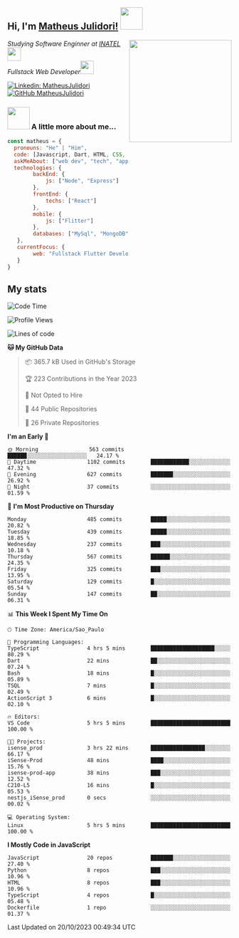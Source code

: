 <h2> Hi, I'm <a href="https://matheusjulidori.github.io" target="_blank">Matheus Julidori!</a> <img src="https://media.giphy.com/media/12oufCB0MyZ1Go/giphy.gif" width="50"></h2>
<img align='right' src="https://media.giphy.com/media/3oKIPnAiaMCws8nOsE/giphy.gif" width="230" height="auto">
<p><em>Studying Software Enginner at <a href="http://www.inatel.br" target="_blank">INATEL</a><img src="https://media.giphy.com/media/fYSnHlufseco8Fh93Z/giphy.gif" width="30"></br>
  Fullstack Web Developer<img src="https://media.giphy.com/media/WUlplcMpOCEmTGBtBW/giphy.gif" width="30">
</em></p>

[![Linkedin: MatheusJulidori](https://img.shields.io/badge/-MatheusJulidori-blue?style=flat-square&logo=Linkedin&logoColor=white&link=https://www.linkedin.com/in/MatheusJulidori/)](https://www.linkedin.com/in/MatheusJulidori/)
[![GitHub MatheusJulidori](https://img.shields.io/github/followers/matheusjulidori?label=follow&style=social)](https://github.com/MatheusJulidori)


### <img src="https://media.giphy.com/media/VgCDAzcKvsR6OM0uWg/giphy.gif" width="50"> A little more about me...  

```javascript
const matheus = {
  pronouns: "He" | "Him",
  code: [Javascript, Dart, HTML, CSS, Python, Java, C++],
  askMeAbout: ["web dev", "tech", "app dev", "games"],
  technologies: {
        backEnd: {
            js: ["Node", "Express"]
        },
        frontEnd: {
            techs: ["React"]
        },
        mobile: {
            js: ["Flitter"]
        },
        databases: ["MySql", "MongoDB","PostgreSQL","MariaDB"],
   },
   currentFocus: {
        web: "Fullstack Flutter Development"
   }
}
```
<h2>My stats</h2>

<!--START_SECTION:waka-->
![Code Time](http://img.shields.io/badge/Code%20Time-376%20hrs%2010%20mins-blue)

![Profile Views](http://img.shields.io/badge/Profile%20Views-0-blue)

![Lines of code](https://img.shields.io/badge/From%20Hello%20World%20I%27ve%20Written-7.1%20million%20lines%20of%20code-blue)

**🐱 My GitHub Data** 

> 📦 365.7 kB Used in GitHub's Storage 
 > 
> 🏆 223 Contributions in the Year 2023
 > 
> 🚫 Not Opted to Hire
 > 
> 📜 44 Public Repositories 
 > 
> 🔑 26 Private Repositories 
 > 
**I'm an Early 🐤** 

```text
🌞 Morning                563 commits         ██████░░░░░░░░░░░░░░░░░░░   24.17 % 
🌆 Daytime                1102 commits        ████████████░░░░░░░░░░░░░   47.32 % 
🌃 Evening                627 commits         ███████░░░░░░░░░░░░░░░░░░   26.92 % 
🌙 Night                  37 commits          ░░░░░░░░░░░░░░░░░░░░░░░░░   01.59 % 
```
📅 **I'm Most Productive on Thursday** 

```text
Monday                   485 commits         █████░░░░░░░░░░░░░░░░░░░░   20.82 % 
Tuesday                  439 commits         █████░░░░░░░░░░░░░░░░░░░░   18.85 % 
Wednesday                237 commits         ███░░░░░░░░░░░░░░░░░░░░░░   10.18 % 
Thursday                 567 commits         ██████░░░░░░░░░░░░░░░░░░░   24.35 % 
Friday                   325 commits         ███░░░░░░░░░░░░░░░░░░░░░░   13.95 % 
Saturday                 129 commits         █░░░░░░░░░░░░░░░░░░░░░░░░   05.54 % 
Sunday                   147 commits         ██░░░░░░░░░░░░░░░░░░░░░░░   06.31 % 
```


📊 **This Week I Spent My Time On** 

```text
🕑︎ Time Zone: America/Sao_Paulo

💬 Programming Languages: 
TypeScript               4 hrs 5 mins        ████████████████████░░░░░   80.29 % 
Dart                     22 mins             ██░░░░░░░░░░░░░░░░░░░░░░░   07.24 % 
Bash                     18 mins             █░░░░░░░░░░░░░░░░░░░░░░░░   05.89 % 
TSQL                     7 mins              █░░░░░░░░░░░░░░░░░░░░░░░░   02.49 % 
ActionScript 3           6 mins              █░░░░░░░░░░░░░░░░░░░░░░░░   02.10 % 

🔥 Editors: 
VS Code                  5 hrs 5 mins        █████████████████████████   100.00 % 

🐱‍💻 Projects: 
isense_prod              3 hrs 22 mins       █████████████████░░░░░░░░   66.17 % 
iSense-Prod              48 mins             ████░░░░░░░░░░░░░░░░░░░░░   15.76 % 
isense-prod-app          38 mins             ███░░░░░░░░░░░░░░░░░░░░░░   12.52 % 
C210-L5                  16 mins             █░░░░░░░░░░░░░░░░░░░░░░░░   05.53 % 
nestjs_iSense_prod       0 secs              ░░░░░░░░░░░░░░░░░░░░░░░░░   00.02 % 

💻 Operating System: 
Linux                    5 hrs 5 mins        █████████████████████████   100.00 % 
```

**I Mostly Code in JavaScript** 

```text
JavaScript               20 repos            ███████░░░░░░░░░░░░░░░░░░   27.40 % 
Python                   8 repos             ███░░░░░░░░░░░░░░░░░░░░░░   10.96 % 
HTML                     8 repos             ███░░░░░░░░░░░░░░░░░░░░░░   10.96 % 
TypeScript               4 repos             █░░░░░░░░░░░░░░░░░░░░░░░░   05.48 % 
Dockerfile               1 repo              ░░░░░░░░░░░░░░░░░░░░░░░░░   01.37 % 
```




 Last Updated on 20/10/2023 00:49:34 UTC
<!--END_SECTION:waka-->
